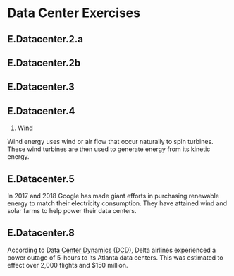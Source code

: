 # Data Center Exercises

## E.Datacenter.2.a



## E.Datacenter.2b



## E.Datacenter.3



## E.Datacenter.4

1. Wind

Wind energy uses wind or air flow that occur naturally to spin turbines. 
These wind turbines are then used to generate energy from its kinetic energy.

## E.Datacenter.5

In 2017 and 2018 Google has made giant efforts in purchasing renewable energy to 
match their electricity consumption. They have attained wind and solar farms
to help power their data centers.

## E.Datacenter.8

According to [Data Center Dynamics (DCD)](https://www.datacenterdynamics.com/opinions/the-top-four-things-to-monitor-in-your-data-center/),
Delta airlines experienced a power outage of 5-hours to its Atlanta data centers. This was estimated
to effect over 2,000 flights and $150 million.
